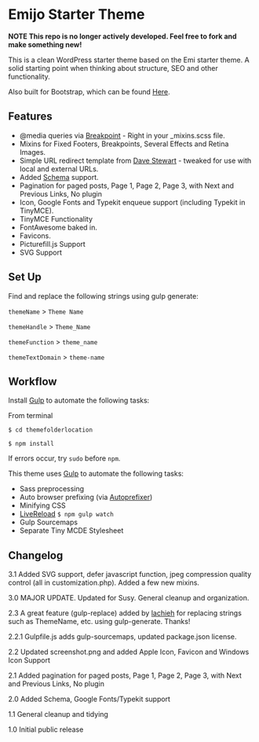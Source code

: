 Emijo Starter Theme 
=================

**NOTE This repo is no longer actively developed. Feel free to fork and make something new!**

This is a clean WordPress starter theme based on the Emi starter theme.  A solid starting point when thinking about structure, SEO and other functionality.

Also built for Bootstrap, which can be found [Here](https://github.com/jomurgel/Emijo-Bootstrap).

Features
------------
* @media queries via [Breakpoint](http://breakpoint-sass.com/) - Right in your _mixins.scss file. 
* Mixins for Fixed Footers, Breakpoints, Several Effects and Retina Images.
* Simple URL redirect template from [Dave Stewart](http://www.davestewart.co.uk) - tweaked for use with local and external URLs.
* Added [Schema](http://www.schema.org) support.
* Pagination for paged posts, Page 1, Page 2, Page 3, with Next and Previous Links, No plugin
* Icon, Google Fonts and Typekit enqueue support (including Typekit in TinyMCE).
* TinyMCE Functionality
* FontAwesome baked in.
* Favicons.
* Picturefill.js Support
* SVG Support

Set Up
------------
Find and replace the following strings using gulp generate:

`themeName` > `Theme Name`

`themeHandle` > `Theme_Name`

`themeFunction` > `theme_name`

`themeTextDomain` > `theme-name`

Workflow
------------
Install [Gulp](http://gulpjs.com/) to automate the following tasks:

From terminal
```
$ cd themefolderlocation

$ npm install
```
If errors occur, try `sudo` before `npm`.

This theme uses [Gulp](http://gulpjs.com/) to automate the following tasks:
* Sass preprocessing
* Auto browser prefixing (via [Autoprefixer](https://github.com/ai/autoprefixer))
* Minifying CSS
* [LiveReload](http://livereload.com/) `$ npm gulp watch`
* Gulp Sourcemaps
* Separate Tiny MCDE Stylesheet

Changelog
------------
3.1 Added SVG support, defer javascript function, jpeg compression quality control (all in customization.php).  Added a few new mixins.

3.0 MAJOR UPDATE.  Updated for Susy.  General cleanup and organization.  

2.3 A great feature (gulp-replace) added by [lachieh](https://github.com/lachieh) for replacing strings such as ThemeName, etc. using gulp-generate. Thanks!

2.2.1 Gulpfile.js adds gulp-sourcemaps, updated package.json license.

2.2 Updated screenshot.png and added Apple Icon, Favicon and Windows Icon Support

2.1 Added pagination for paged posts, Page 1, Page 2, Page 3, with Next and Previous Links, No plugin

2.0 Added Schema, Google Fonts/Typekit support 

1.1 General cleanup and tidying  

1.0 Initial public release
